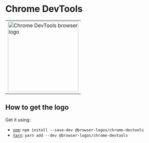 Chrome DevTools
===============

<!-- markdownlint-disable line-length no-inline-html -->
<table>
    <tr height=230>
        <td>
            <a href="https://github.com/alrra/browser-logos/tree/de8d05a3390ceca805afa23bb17756f0c1becdfd/src/chrome-devtools">
                <img width=220 src="https://raw.githubusercontent.com/alrra/browser-logos/de8d05a3390ceca805afa23bb17756f0c1becdfd/src/chrome-devtools/chrome-devtools.svg?sanitize=true" alt="Chrome DevTools browser logo">
            </a>
        </td>
    </tr>
</table>
<!-- markdownlint-enable line-length no-inline-html -->

How to get the logo
-------------------

Get it using:

* [`npm`][npm]: `npm install --save-dev @browser-logos/chrome-devtools`
* [`Yarn`][yarn]: `yarn add --dev @browser-logos/chrome-devtools`

<!-- Link labels: -->

[npm]: https://www.npmjs.com/
[yarn]: https://yarnpkg.com/
